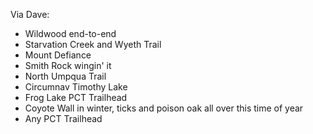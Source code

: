 Via Dave:

* Wildwood end-to-end
* Starvation Creek and Wyeth Trail
* Mount Defiance
* Smith Rock wingin' it
* North Umpqua Trail
* Circumnav Timothy Lake
* Frog Lake PCT Trailhead
* Coyote Wall in winter, ticks and poison oak all over this time of year
* Any PCT Trailhead
